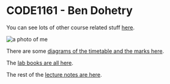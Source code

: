# CODE1161 - Ben Dohetry

You can see lots of other course related stuff [here](https://notionparallax.co.uk/CODE1161).

![a photo of me](Ben.png)

There are some [diagrams of the timetable and the marks here](https://notionparallax.github.io/code1161base/admin/diagrams.html).

The [lab books are all here](https://medium.com/code17).

The rest of the [lecture notes are here](https://notionparallax.co.uk/CODE1161).
